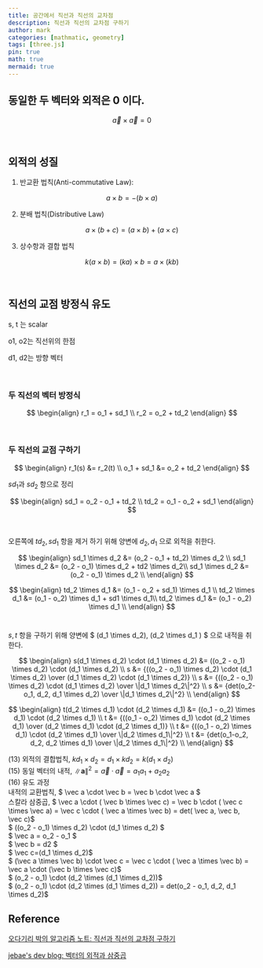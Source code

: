 ```yaml
---
title: 공간에서 직선과 직선의 교차점
description: 직선과 직선의 교차점 구하기
author: mark
categories: [mathmatic, geometry]
tags: [three.js]
pin: true
math: true
mermaid: true
---
```


## 동일한 두 벡터와 외적은 0 이다.

$$ \vec a \times \vec a = 0 $$

<br>

## 외적의 성질

1. 반교환 법칙(Anti-commutative Law):

$$ a \times b = -(b \times a) $$

2. 분배 법칙(Distributive Law)

$$ a \times (b + c) = (a \times b) + (a \times c) $$

3. 상수항과 결합 법칙

$$ k(a \times b) = (ka) \times b = a \times (kb) $$

<br>

## 직선의 교점 방정식 유도

s, t 는 scalar

o1, o2는 직선위의 한점

d1, d2는 방향 벡터

<br>

### 두 직선의 벡터 방정식

$$ 
\begin{align}
r_1 = o_1 + sd_1 \\
r_2 = o_2 + td_2
\end{align}
$$

<br>

### 두 직선의 교점 구하기

$$
\begin{align}
r_1(s) &= r_2(t) \\
o_1 + sd_1 &=  o_2 + td_2
\end{align}
$$

$sd_1$과 $sd_2$ 항으로 정리

$$
\begin{align}
sd_1 = o_2 - o_1 + td_2 \\
td_2 = o_1 - o_2 + sd_1
\end{align}
$$

<br>

오른쪽에 $td_2, sd_1$ 항을 제거 하기 위해 양변에 $d_2, d_1$ 으로 외적을 취한다.

$$ 
\begin{align}
sd_1 \times d_2 &= (o_2 - o_1 + td_2) \times d_2 \\
sd_1 \times d_2 &= (o_2 - o_1) \times d_2 + td2 \times d_2\\
sd_1 \times d_2 &= (o_2 - o_1) \times d_2 \\
\end{align}
$$

$$
\begin{align}
td_2 \times d_1 &= (o_1 - o_2 + sd_1) \times d_1 \\
td_2 \times d_1 &= (o_1 - o_2) \times d_1 + sd1 \times d_1\\
td_2 \times d_1 &= (o_1 - o_2) \times d_1 \\
\end{align}
$$
<br>

$s, t$ 항을 구하기 위해 양변에 $ (d_1 \times d_2), (d_2 \times d_1 ) $ 으로 내적을 취한다.

$$ 
\begin{align}
s(d_1 \times d_2) \cdot (d_1 \times d_2) &= ((o_2 - o_1) \times d_2) \cdot (d_1 \times d_2) \\
s &= {((o_2 - o_1) \times d_2) \cdot (d_1 \times d_2) \over (d_1 \times d_2) \cdot (d_1 \times d_2)} \\
s &= {((o_2 - o_1) \times d_2) \cdot (d_1 \times d_2) \over \|d_1 \times d_2\|^2} \\
s &= {det(o_2-o_1, d_2, d_1 \times d_2) \over \|d_1 \times d_2\|^2} \\
\end{align}
$$

$$ 
\begin{align}
t(d_2 \times d_1) \cdot (d_2 \times d_1) &= ((o_1 - o_2) \times d_1) \cdot (d_2 \times d_1) \\
t &= {((o_1 - o_2) \times d_1) \cdot (d_2 \times d_1) \over (d_2 \times d_1) \cdot (d_2 \times d_1)} \\
t &= {((o_1 - o_2) \times d_1) \cdot (d_2 \times d_1) \over \|d_2 \times d_1\|^2} \\
t &= {det(o_1-o_2, d_2, d_2 \times d_1) \over \|d_2 \times d_1\|^2} \\
\end{align}
$$

(13) 외적의 결합법칙, $kd_1 \times d_2 = d_1 \times kd_2 = k(d_1 \times d_2)$  
(15) 동일 벡터의 내적, $\|\mathbf{a}\|^2 = \vec a \cdot \vec a = a_1a_1 + a_2a_2$  
(16) 유도 과정  
내적의 교환법칙, $ \vec a \cdot \vec b = \vec b \cdot \vec a $  
스칼라 삼중곱, $ \vec a \cdot ( \vec b \times \vec c) = \vec b \cdot ( \vec c \times \vec a) = \vec c \cdot ( \vec a \times \vec b) = det( \vec a, \vec b, \vec c)$  
$ ((o_2 - o_1) \times d_2) \cdot (d_1 \times d_2) $  
$ \vec a = o_2 - o_1 $  
$ \vec b = d2 $  
$ \vec c=(d_1 \times d_2)$  
$ (\vec a \times \vec b) \cdot \vec c = \vec c \cdot ( \vec a \times \vec b) = \vec a \cdot (\vec b \times \vec c)$  
$ (o_2 - o_1) \cdot (d_2 \times (d_1 \times d_2))$  
$ (o_2 - o_1) \cdot (d_2 \times (d_1 \times d_2)) = det(o_2 - o_1, d_2, d_1 \times d_2)$


<!-- code -->
<link rel="stylesheet" href="/assets/three/style.css">

<!-- Spinning Cube Demo -->
<div class='threejs'>
    <div id='canvas'></div>
</div>

<!-- Including the JavaScript module -->
<script type="module">
  import * as THREE from '/assets/three/three.module.js';
  import { OrbitControls } from "/assets/three/OrbitControls.js";

  var container = document.getElementById("canvas");
  var scene, camera, controls, renderer;

  function init() {
    const width = container.clientWidth;
    const height = container.clientHeight;

    // scene
    scene = new THREE.Scene();
    scene.background = new THREE.Color(0x000000);

    // grid helper
    const size = 20;
    const divisions = 20;
    const gridHelper = new THREE.GridHelper(size, divisions);
    scene.add(gridHelper);

    // axes
    const axes = new THREE.AxesHelper(5);
    scene.add(axes);

    // camera
    camera = new THREE.PerspectiveCamera(50, width / height, 1, 3000);
    camera.position.x = 0;
    camera.position.z = 10;
    camera.position.y = 10;
    const target = new THREE.Vector3(0, 0, 0);
    camera.lookAt(target);

    // renderer
    renderer = new THREE.WebGLRenderer({ antialias: true });
    renderer.setPixelRatio(window.devicePixelRatio);
    renderer.setSize(width, height);
    container.appendChild(renderer.domElement);

    // camera controls
    controls = new OrbitControls(camera, renderer.domElement);


    const origin1 = new THREE.Vector3(-5, 5, 3);
    const direction1 = new THREE.Vector3(1, 0, -1.4);    
    direction1.sub(origin1);
    direction1.normalize();

    createLine(origin1, direction1, 10, scene, 0xff0000);

    // Create the second line
    const origin2 = new THREE.Vector3(5, 5, 2);
    const direction2 = new THREE.Vector3(0, 0, -2);
    direction2.sub(origin2);
    direction2.normalize();
    createLine(origin2, direction2, 10, scene, 0x00ff00);

    // const a = origin2.clone().sub(origin1);
    // const b = direction2.clone();
    // const c = direction1.clone().cross(direction2);
    // const cSquared = c.lengthSq();

    // const matS = new THREE.Matrix3(
    //   a.x, a.y, a.z,
    //   b.x, b.y, b.z,
    //   c.x, c.y, c.z
    // );

    // console.log(matS);

    // const detS = matS.determinant();

    // const s = detS / cSquared;
    // console.log(s);

    // const r1 = origin1.clone().add(direction1.multiplyScalar(s));
    // console.log(r1);

    const r1 = _findIntersectionPoint(origin1, direction1, origin2, direction2);
    let geometry = new THREE.BoxGeometry(0.1, 0.1, 0.1);
    let material = new THREE.MeshNormalMaterial({ wireframe: true });
    let mesh = new THREE.Mesh(geometry, material);
    mesh.position.x = r1.x;
    mesh.position.y = r1.y;
    mesh.position.z = r1.z;
    scene.add(mesh);

    const r2 = _findIntersectionPoint(origin2, direction2, origin1, direction1);
    geometry = new THREE.BoxGeometry(0.1, 0.1, 0.1);
    material = new THREE.MeshNormalMaterial({ wireframe: true });
    mesh = new THREE.Mesh(geometry, material);
    mesh.position.x = r2.x;
    mesh.position.y = r2.y;
    mesh.position.z = r2.z;
    scene.add(mesh);

    const points = [];
    points.push(r1);
    points.push(r2);

    // Create the geometry and line
    const matLine = new THREE.LineBasicMaterial({ color: 0xffffff });
    const geomLine = new THREE.BufferGeometry().setFromPoints(points);
    const line = new THREE.Line(geomLine, matLine);

    // Add the line to the scene
    scene.add(line);

    const cp = r1.add(r2.clone().sub(r1.clone()).multiplyScalar(0.5));
    geometry = new THREE.BoxGeometry(0.1, 0.1, 0.1);
    material = new THREE.MeshNormalMaterial();
    mesh = new THREE.Mesh(geometry, material);
    mesh.position.x = cp.x;
    mesh.position.y = cp.y;
    mesh.position.z = cp.z;
    scene.add(mesh);
    

    //createLine(origin1, direction1, s, scene, 0xff0000);

    //const d1 = new THREE.Vector3(2, 2, 2);
  }

  function _findIntersectionPoint(origin1, dir1, origin2, dir2) {
    const a = origin2.clone().sub(origin1);
    const b = dir2.clone();
    const c = dir1.clone().cross(dir2);
    const lengthSq = c.lengthSq();

    const matPt = new THREE.Matrix3(
      a.x, a.y, a.z,
      b.x, b.y, b.z,
      c.x, c.y, c.z
    );
    const detS = matPt.determinant();
    const s = detS / lengthSq;

    console.log(matPt);
    console.log(s);

    return origin1.clone().add(dir1.multiplyScalar(s));
  }

  function createLine(origin, direction, length, scene, color) {
    // Normalize the direction vector
    direction.normalize();

    // Create line material
    const matLine = new THREE.LineBasicMaterial({ color: color });

    // Create points for the line
    const points = [];
    points.push(new THREE.Vector3(
        origin.x + direction.x * -length,
        origin.y + direction.y * -length,
        origin.z + direction.z * -length
    ));
    points.push(new THREE.Vector3(
        origin.x + direction.x * length,
        origin.y + direction.y * length,
        origin.z + direction.z * length
    ));

    // Create the geometry and line
    const geomLine = new THREE.BufferGeometry().setFromPoints(points);
    const line = new THREE.Line(geomLine, matLine);

    // Add the line to the scene
    scene.add(line);
}

  function animate() {
    requestAnimationFrame(animate);

    controls.update();
    renderer.render(scene, camera);
  }  
  init();
  animate();
</script>

## Reference

[오다기리 박의 알고리즘 노트: 직선과 직선의 교차점 구하기](https://wjdgh283.tistory.com/entry/%EC%A7%81%EC%84%A0%EA%B3%BC-%EC%A7%81%EC%84%A0%EC%9D%98-%EA%B5%90%EC%B0%A8%EC%A0%90-%EA%B5%AC%ED%95%98%EA%B8%B0)

[jebae's dev blog: 벡터의 외적과 삼중곱](https://jebae.github.io/vector-cross-product)
